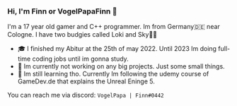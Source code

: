 ### Hi, I'm Finn or VogelPapaFinn 👋

I'm a 17 year old gamer and C++ programmer. Im from Germany🇩🇪 near Cologne. I have two budgies called Loki and Sky🦜🦜

- 🎓 I finished my Abitur at the 25th of may 2022. Until 2023 Im doing full-time coding jobs until im gonna study.
- 🔭 Im currently not working on any big projects. Just some small things.
- 📝 Im still learning tho. Currently Im following the udemy course of GameDev.de that explains the Unreal Eninge 5.

You can reach me via discord: ```VogelPapa | Finn#0442```
